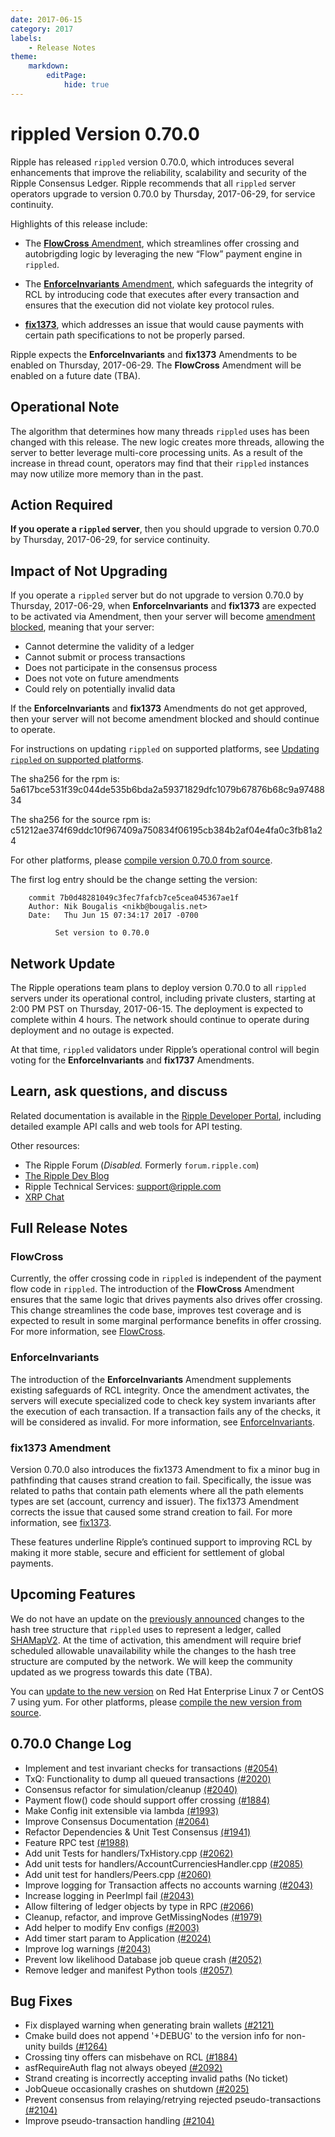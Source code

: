 ```yaml
---
date: 2017-06-15
category: 2017
labels:
    - Release Notes
theme:
    markdown:
        editPage:
            hide: true
---
```

# rippled Version 0.70.0

Ripple has released `rippled` version 0.70.0, which introduces several enhancements that improve the reliability, scalability and security of the Ripple Consensus Ledger. Ripple recommends that all `rippled` server operators upgrade to version 0.70.0 by Thursday, 2017-06-29, for service continuity.

Highlights of this release include:

* The [**FlowCross** Amendment](https://ripple.com/build/amendments/#flowcross), which streamlines offer crossing and autobrigding logic by leveraging the new “Flow” payment engine in `rippled`.

* The [**EnforceInvariants** Amendment](https://ripple.com/build/amendments/#enforceinvariants), which safeguards the integrity of RCL by introducing code that executes after every transaction and ensures that the execution did not violate key protocol rules.

* [**fix1373**](https://ripple.com/build/amendments/#fix1373), which addresses an issue that would cause payments with certain path specifications to not be properly parsed.

Ripple expects the **EnforceInvariants** and **fix1373** Amendments to be enabled on Thursday, 2017-06-29. The **FlowCross** Amendment will be enabled on a future date (TBA).

## Operational Note

The algorithm that determines how many threads `rippled` uses has been changed with this release. The new logic creates more threads, allowing the server to better leverage multi-core processing units. As a result of the increase in thread count, operators may find that their `rippled` instances may now utilize more memory than in the past.

## Action Required

**If you operate a `rippled` server**, then you should upgrade to version 0.70.0 by Thursday, 2017-06-29, for service continuity.

## Impact of Not Upgrading

If you operate a `rippled` server but do not upgrade to version 0.70.0 by Thursday, 2017-06-29, when **EnforceInvariants** and **fix1373** are expected to be activated via Amendment, then your server will become [amendment blocked](https://ripple.com/build/amendments/#amendment-blocked), meaning that your server:

* Cannot determine the validity of a ledger
* Cannot submit or process transactions
* Does not participate in the consensus process
* Does not vote on future amendments
* Could rely on potentially invalid data

If the **EnforceInvariants** and **fix1373** Amendments do not get approved, then your server will not become amendment blocked and should continue to operate.

For instructions on updating `rippled` on supported platforms, see [Updating `rippled` on supported platforms](https://ripple.com/build/rippled-setup/#updating-rippled).

The sha256 for the rpm is: 5a617bce531f39c044de535b6bda2a59371829dfc1079b67876b68c9a9748834

The sha256 for the source rpm is: c51212ae374f69ddc10f967409a750834f06195cb384b2af04e4fa0c3fb81a24

For other platforms, please [compile version 0.70.0 from source](https://github.com/ripple/rippled/tree/master/Builds).

The first log entry should be the change setting the version:

        commit 7b0d48281049c3fec7fafcb7ce5cea045367ae1f
        Author: Nik Bougalis <nikb@bougalis.net>
        Date:   Thu Jun 15 07:34:17 2017 -0700

              Set version to 0.70.0

## Network Update
The Ripple operations team plans to deploy version 0.70.0 to all `rippled` servers under its operational control, including private clusters, starting at 2:00 PM PST on Thursday, 2017-06-15. The deployment is expected to complete within 4 hours. The network should continue to operate during deployment and no outage is expected.

At that time, `rippled` validators under Ripple’s operational control will begin voting for the **EnforceInvariants** and **fix1737** Amendments.

## Learn, ask questions, and discuss
Related documentation is available in the [Ripple Developer Portal](https://ripple.com/build/), including detailed example API calls and web tools for API testing.

Other resources:

* The Ripple Forum (_Disabled._ Formerly `forum.ripple.com`)
* [The Ripple Dev Blog](https://developers.ripple.com/blog/)
* Ripple Technical Services: <support@ripple.com>
* [XRP Chat](http://www.xrpchat.com/)

## Full Release Notes

### FlowCross

Currently, the offer crossing code in `rippled` is independent of the payment flow code in `rippled`. The introduction of the **FlowCross** Amendment ensures that the same logic that drives payments also drives offer crossing. This change streamlines the code base, improves test coverage and is expected to result in some marginal performance benefits in offer crossing. For more information, see [FlowCross](https://ripple.com/build/amendments/#flowcross).

### EnforceInvariants

The introduction of the **EnforceInvariants** Amendment supplements existing safeguards of RCL  integrity. Once the amendment activates, the servers will execute specialized code to check key system invariants after the execution of each transaction. If a transaction fails any of the checks, it will be considered as invalid. For more information, see [EnforceInvariants](https://ripple.com/build/amendments/#enforceinvariants).

### fix1373 Amendment

Version 0.70.0 also introduces the fix1373 Amendment to fix a minor bug in pathfinding that causes strand creation to fail. Specifically, the issue was related to paths that contain path elements where all the path elements types are set (account, currency and issuer). The fix1373 Amendment corrects the issue that caused some strand creation to fail. For more information, see [fix1373](https://ripple.com/build/amendments/#fix1373).

These features underline Ripple’s continued support to improving RCL by making it more stable, secure and efficient for settlement of global payments.

## Upcoming Features

We do not have an update on the [previously announced](https://developers.ripple.com/blog/2016/rippled-0.33.0.html) changes to the hash tree structure that `rippled` uses to represent a ledger, called [SHAMapV2](https://ripple.com/build/amendments/#shamapv2). At the time of activation, this amendment will require brief scheduled allowable unavailability while the changes to the hash tree structure are computed by the network. We will keep the community updated as we progress towards this date (TBA).

You can [update to the new version](https://ripple.com/build/rippled-setup/#updating-rippled) on Red Hat Enterprise Linux 7 or CentOS 7 using yum. For other platforms, please [compile the new version from source](https://github.com/ripple/rippled/tree/master/Builds).


## 0.70.0 Change Log

* Implement and test invariant checks for transactions [(#2054)](https://github.com/ripple/rippled/pull/2054)
* TxQ: Functionality to dump all queued transactions [(#2020)](https://github.com/ripple/rippled/pull/2020)
* Consensus refactor for simulation/cleanup [(#2040)](https://github.com/ripple/rippled/pull/2040)
* Payment flow() code should support offer crossing [(#1884)](https://github.com/ripple/rippled/pull/1884)
* Make Config init extensible via lambda [(#1993)](https://github.com/ripple/rippled/pull/1993)
* Improve Consensus Documentation [(#2064)](https://github.com/ripple/rippled/pull/2064)
* Refactor Dependencies & Unit Test Consensus [(#1941)](https://github.com/ripple/rippled/pull/1941)
* Feature RPC test [(#1988)](https://github.com/ripple/rippled/pull/1988)
* Add unit Tests for handlers/TxHistory.cpp [(#2062)](https://github.com/ripple/rippled/pull/2062)
* Add unit tests for handlers/AccountCurrenciesHandler.cpp [(#2085)](https://github.com/ripple/rippled/pull/2085)
* Add unit test for handlers/Peers.cpp [(#2060)](https://github.com/ripple/rippled/pull/2060)
* Improve logging for Transaction affects no accounts warning [(#2043)](https://github.com/ripple/rippled/pull/2043)
* Increase logging in PeerImpl fail [(#2043)](https://github.com/ripple/rippled/pull/2043)
* Allow filtering of ledger objects by type in RPC [(#2066)](https://github.com/ripple/rippled/pull/2066)
* Cleanup, refactor, and improve GetMissingNodes [(#1979)](https://github.com/ripple/rippled/pull/1979)
* Add helper to modify Env configs [(#2003)](https://github.com/ripple/rippled/pull/2003)
* Add timer start param to Application [(#2024)](https://github.com/ripple/rippled/pull/2024)
* Improve log warnings [(#2043)](https://github.com/ripple/rippled/pull/2043)
* Prevent low likelihood Database job queue crash [(#2052)](https://github.com/ripple/rippled/pull/2052)
* Remove ledger and manifest Python tools [(#2057)](https://github.com/ripple/rippled/pull/2057)

## Bug Fixes

* Fix displayed warning when generating brain wallets [(#2121)](https://github.com/ripple/rippled/pull/2121)
* Cmake build does not append '+DEBUG' to the version info for non-unity builds [(#1264)](https://github.com/ripple/rippled/pull/1264)
* Crossing tiny offers can misbehave on RCL [(#1884)](https://github.com/ripple/rippled/pull/1884)
* asfRequireAuth flag not always obeyed [(#2092)](https://github.com/ripple/rippled/pull/2092)
* Strand creating is incorrectly accepting invalid paths (No ticket)
* JobQueue occasionally crashes on shutdown [(#2025)](https://github.com/ripple/rippled/pull/2025)
* Prevent consensus from relaying/retrying rejected pseudo-transactions [(#2104)](https://github.com/ripple/rippled/pull/2104)
* Improve pseudo-transaction handling [(#2104)](https://github.com/ripple/rippled/pull/2104)
